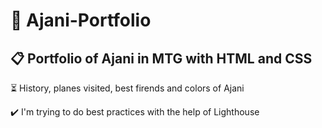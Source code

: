 # :lion: Ajani-Portfolio

## :clipboard: Portfolio of Ajani in MTG with HTML and CSS

:hourglass_flowing_sand: History, planes visited, best firends and colors of Ajani

:heavy_check_mark: I'm trying to do best practices with the help of Lighthouse
